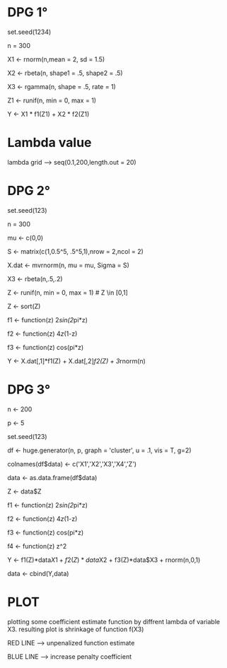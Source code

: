# DPG 1°

  set.seed(1234)
  
  n = 300
  
  X1 <- rnorm(n,mean = 2, sd = 1.5)
  
  X2 <- rbeta(n, shape1 = .5, shape2 = .5)
  
  X3 <- rgamma(n, shape = .5, rate = 1)
  
  Z1 <- runif(n, min = 0, max = 1)
  
  Y <- X1 * f1(Z1) + X2 * f2(Z1)

# Lambda value 

lambda grid --> seq(0.1,200,length.out = 20)

# DPG 2°

set.seed(123)

n = 300

mu <- c(0,0)

S <- matrix(c(1,0.5^5, .5^5,1),nrow = 2,ncol = 2)

X.dat <- mvrnorm(n, mu = mu, Sigma = S)

X3 <- rbeta(n,.5,.2)

Z <- runif(n, min = 0, max = 1) # Z \in [0,1]

Z <- sort(Z)

f1 <- function(z) 2*sin(2*pi*z)

f2 <- function(z) 4*z*(1-z)

f3 <- function(z) cos(pi*z)


Y <- X.dat[,1]*f1(Z) + X.dat[,2]*f2(Z) + 3*rnorm(n)

# DPG 3°

n <- 200

p <- 5

set.seed(123)

df <- huge.generator(n, p, graph = 'cluster', u = .1, vis = T, g=2)

colnames(df$data) <- c('X1','X2','X3','X4','Z')

data <- as.data.frame(df$data)

Z <- data$Z

f1 <- function(z) 2*sin(2*pi*z)

f2 <- function(z) 4*z*(1-z)

f3 <- function(z) cos(pi*z)

f4 <- function(z) z^2

Y <-  f1(Z)*data$X1 + f2(Z)*data$X2 + f3(Z)*data$X3 + rnorm(n,0,1)

data <- cbind(Y,data)


# PLOT

plotting some coefficient estimate function by diffrent lambda of variable X3. resulting plot is shrinkage of function f(X3)

RED LINE --> unpenalized function estimate

BLUE LINE --> increase penalty coefficient
